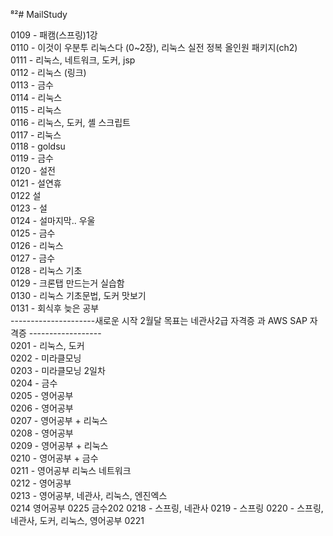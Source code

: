⁸²# MailStudy

0109 - 패캠(스프링)1강 <br>
0110 - 이것이 우분투 리눅스다 (0~2장), 리눅스 실전 정복 올인원 패키지(ch2) <br>
0111 - 리눅스, 네트워크, 도커, jsp <br>
0112 - 리눅스 (링크) <br>
0113 - 금수 <br>
0114 - 리눅스 <br>
0115 - 리눅스 <br>
0116 - 리눅스, 도커, 셸 스크립트 <br>
0117 - 리눅스<br>
0118 - goldsu<br>
0119 - 금수<br>
0120 - 설전<br>
0121 - 설연휴 <br>
0122  설 <br>
0123 - 설 <br>
0124 - 설마지막.. 우울 <br>
0125 - 금수 <br>
0126 - 리눅스 <br>
0127 - 금수 <br>
0128 - 리눅스 기초 <br>
0129 - 크론탭 만드는거 실습함 <br>
0130 - 리눅스 기초문법, 도커 맛보기 <br>
0131 - 회식후 늦은 공부 <br>
---------------------새로운 시작 2월달 목표는 네관사2급 자격증 과 AWS SAP 자격증 ------------------ <br>
0201 - 리눅스, 도커  <br>
0202 - 미라클모닝 <br>
0203 - 미라클모닝 2일차 <br>
0204 - 금수 <br>
0205 - 영어공부 <br>
0206 - 영어공부 <br>
0207 - 영어공부 + 리눅스 <br>
0208 - 영어공부 <br>
0209 - 영어공부 + 리눅스 <br>
0210 - 영어공부 + 금수 <br>
0211 - 영어공부 리눅스 네트워크 <br>
0212 - 영어공부 <br>
0213 - 영어공부, 네관사, 리눅스, 엔진엑스 <br>
0214    영어공부
0225  금수202
0218 - 스프링, 네관사
0219 - 스프링
0220 - 스프링, 네관사, 도커, 리눅스, 영어공부
0221 
